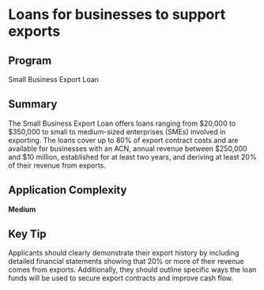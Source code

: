 # Loans for businesses to support exports
  
## Program
Small Business Export Loan

## Summary
The Small Business Export Loan offers loans ranging from $20,000 to $350,000 to small to medium-sized enterprises (SMEs) involved in exporting. The loans cover up to 80% of export contract costs and are available for businesses with an ACN, annual revenue between $250,000 and $10 million, established for at least two years, and deriving at least 20% of their revenue from exports.

## Application Complexity
**Medium**

## Key Tip
Applicants should clearly demonstrate their export history by including detailed financial statements showing that 20% or more of their revenue comes from exports. Additionally, they should outline specific ways the loan funds will be used to secure export contracts and improve cash flow.
